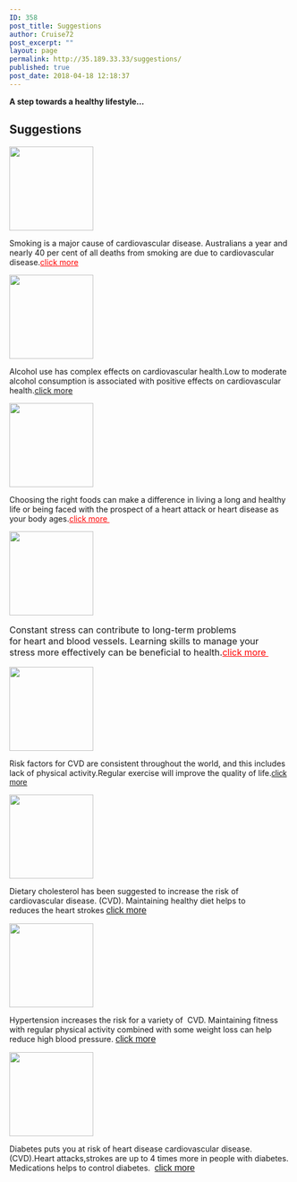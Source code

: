 ```yaml
---
ID: 358
post_title: Suggestions
author: Cruise72
post_excerpt: ""
layout: page
permalink: http://35.189.33.33/suggestions/
published: true
post_date: 2018-04-18 12:18:37
---
```

<p><strong>A step towards a healthy lifestyle...</strong></p>		
			<h2>Suggestions</h2>		
											<a href="http://www.cvdhelper.tk/smoking-suggestions/" data-elementor-open-lightbox="">
							<img width="150" height="150" src="http://35.189.33.33/wp-content/uploads/2018/04/ss-150x150.png" alt="" />								</a>
		<p>Smoking is a major cause of cardiovascular disease. Australians a year and nearly 40 per cent of all deaths from smoking are due to cardiovascular disease.<a style="color: #ff0000;" href="http://www.cvdhelper.tk/smoking-suggestions/">click more</a></p>		
											<a href="http://www.cvdhelper.tk/alcohol-suggestions/" data-elementor-open-lightbox="">
							<img width="150" height="150" src="http://35.189.33.33/wp-content/uploads/2018/04/all-150x150.png" alt="" />								</a>
		<p>Alcohol use has complex effects on cardiovascular health.Low to moderate alcohol consumption is associated with positive effects on cardiovascular health.<a href="http://www.cvdhelper.tk/alcohol-suggestions/">click more</a></p>		
											<a href="http://www.cvdhelper.tk/healthy-food-suggestions/" data-elementor-open-lightbox="">
							<img width="150" height="150" src="http://35.189.33.33/wp-content/uploads/2018/04/icon-150x150.png" alt="" />								</a>
		<p>Choosing the right foods can make a difference in living a long and healthy life or being faced with the prospect of a heart attack or heart disease as your body ages.<a style="color: #ff0000;" href="http://www.cvdhelper.tk/healthy-food-suggestions/">click more </a></p>		
											<a href="http://www.cvdhelper.tk/stress-suggestions/" data-elementor-open-lightbox="">
							<img width="150" height="150" src="http://35.189.33.33/wp-content/uploads/2018/04/stress-3-150x150.png" alt="" />								</a>
		<p style="font-size: 16px; font-style: normal; font-weight: 400;">Constant stress can contribute to long-term problems for <em style="font-size: 15.9991px; font-style: normal;">heart</em> and blood vessels. Learning skills to manage your stress more effectively can be beneficial to health.<a style="font-size: 15.9991px; color: #ff0000;" href="http://www.cvdhelper.tk/stress-suggestions/">click more </a></p>		
											<a href="http://www.cvdhelper.tk/being-active-suggestions/" data-elementor-open-lightbox="">
							<img width="150" height="150" src="http://35.189.33.33/wp-content/uploads/2018/04/act-150x150.png" alt="" />								</a>
		<p>Risk factors for CVD are consistent throughout the world, and this includes lack of physical activity.Regular exercise will improve the quality of life.<a style="font-family: 'Sk-Modernist', Arial, sans-serif; font-style: normal; font-weight: 400; background-color: #ffffff;" href="http://www.cvdhelper.tk/being-active-suggestions/">click more</a></p>		
											<a href="http://www.cvdhelper.tk/cholesterol-suggestions/" data-elementor-open-lightbox="">
							<img width="150" height="150" src="http://35.189.33.33/wp-content/uploads/2018/04/chh-2-150x150.png" alt="" srcset="http://35.189.33.33/wp-content/uploads/2018/04/chh-2-150x150.png 150w, http://35.189.33.33/wp-content/uploads/2018/04/chh-2-300x297.png 300w, http://35.189.33.33/wp-content/uploads/2018/04/chh-2.png 416w" sizes="(max-width: 150px) 100vw, 150px" />								</a>
		<p>Dietary cholesterol has been suggested to increase the risk of cardiovascular disease. (CVD). Maintaining healthy diet helps to reduces the heart strokes <a style="font-style: normal; font-weight: 400; font-size: 15.9991px; background-color: #ffffff; font-family: 'Sk-Modernist', Arial, sans-serif;" href="http://www.cvdhelper.tk/cholesterol-suggestions/">click more</a></p>		
											<a href="http://www.cvdhelper.tk/blood-pressure-suggestions/" data-elementor-open-lightbox="">
							<img width="150" height="150" src="http://35.189.33.33/wp-content/uploads/2018/04/bppp-150x150.png" alt="" srcset="http://35.189.33.33/wp-content/uploads/2018/04/bppp-150x150.png 150w, http://35.189.33.33/wp-content/uploads/2018/04/bppp-300x298.png 300w, http://35.189.33.33/wp-content/uploads/2018/04/bppp.png 337w" sizes="(max-width: 150px) 100vw, 150px" />								</a>
		<p>Hypertension increases the risk for a variety of  CVD. Maintaining fitness with regular physical activity combined with some weight loss can help reduce high blood pressure. <a style="font-style: normal; font-weight: 400; font-size: 15.9991px; background-color: #ffffff; font-family: 'Sk-Modernist', Arial, sans-serif;" href="http://www.cvdhelper.tk/blood-pressure-suggestions/">click more</a></p>		
											<a href="http://www.cvdhelper.tk/diabetes-suggestions/" data-elementor-open-lightbox="">
							<img width="150" height="150" src="http://35.189.33.33/wp-content/uploads/2018/04/dd-2-150x150.png" alt="" srcset="http://35.189.33.33/wp-content/uploads/2018/04/dd-2-150x150.png 150w, http://35.189.33.33/wp-content/uploads/2018/04/dd-2-300x297.png 300w" sizes="(max-width: 150px) 100vw, 150px" />								</a>
		<p>Diabetes puts you at risk of heart disease cardiovascular disease. (CVD).Heart attacks,strokes are up to 4 times more in people with diabetes. Medications helps to control diabetes.  <a style="font-style: normal; font-weight: 400; font-size: 15.9991px; background-color: #ffffff; font-family: 'Sk-Modernist', Arial, sans-serif;" href="http://35.189.33.33/diabetes-suggestions/">click more</a></p>
